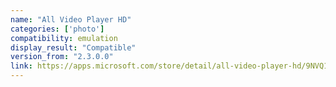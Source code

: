```yaml
---
name: "All Video Player HD"
categories: ['photo']
compatibility: emulation
display_result: "Compatible"
version_from: "2.3.0.0"
link: https://apps.microsoft.com/store/detail/all-video-player-hd/9NVQ1XKBD62B
---
```


